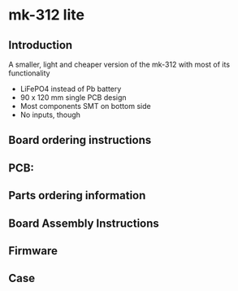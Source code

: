 # mk-312 lite

## Introduction

A smaller, light and cheaper version of the mk-312 with most of its functionality

- LiFePO4 instead of Pb battery
- 90 x 120 mm single PCB design
- Most components SMT on bottom side
- No inputs, though

## Board ordering instructions

PCB: 
- 

## Parts ordering information

## Board Assembly Instructions

## Firmware

## Case
